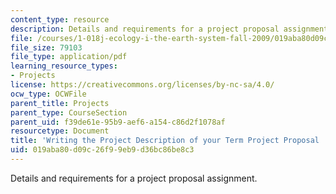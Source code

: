 ```yaml
---
content_type: resource
description: Details and requirements for a project proposal assignment.
file: /courses/1-018j-ecology-i-the-earth-system-fall-2009/019aba80d09c26f99eb9d36bc86be8c3_MIT1_018JF09_Proj_Desc.pdf
file_size: 79103
file_type: application/pdf
learning_resource_types:
- Projects
license: https://creativecommons.org/licenses/by-nc-sa/4.0/
ocw_type: OCWFile
parent_title: Projects
parent_type: CourseSection
parent_uid: f39de61e-95b9-aef6-a154-c86d2f1078af
resourcetype: Document
title: 'Writing the Project Description of your Term Project Proposal '
uid: 019aba80-d09c-26f9-9eb9-d36bc86be8c3
---
```

Details and requirements for a project proposal assignment.